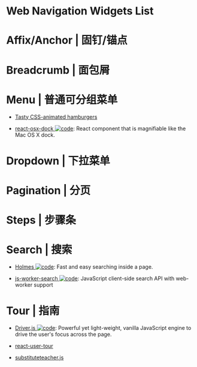 # Web Navigation Widgets List

# Affix/Anchor | 固钉/锚点

# Breadcrumb | 面包屑

# Menu | 普通可分组菜单

- [Tasty CSS-animated hamburgers](https://jonsuh.com/hamburgers/)

- [react-osx-dock ![code](https://ng-tech.icu/assets/code.svg)](https://github.com/lukehorvat/react-osx-dock): React component that is magnifiable like the Mac OS X dock.

# Dropdown | 下拉菜单

# Pagination | 分页

# Steps | 步骤条

# Search | 搜索

- [Holmes ![code](https://ng-tech.icu/assets/code.svg)](https://haroen.me/holmes/): Fast and easy searching inside a page.

- [js-worker-search ![code](https://ng-tech.icu/assets/code.svg)](https://github.com/bvaughn/js-worker-search): JavaScript client-side search API with web-worker support

# Tour | 指南

- [Driver.js ![code](https://ng-tech.icu/assets/code.svg)](https://github.com/kamranahmedse/driver.js): Powerful yet light-weight, vanilla JavaScript engine to drive the user's focus across the page.

- [react-user-tour](https://github.com/socialtables/react-user-tour)

- [substituteteacher.js](http://danrschlosser.github.io/substituteteacher.js/)
